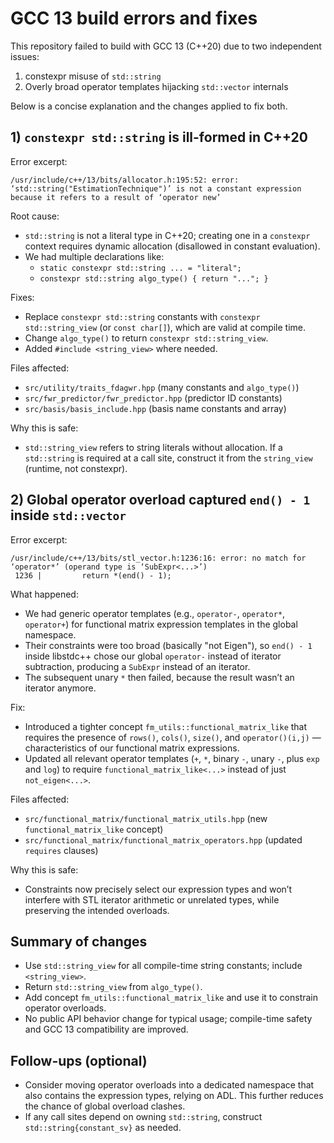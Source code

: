 # GCC 13 build errors and fixes

This repository failed to build with GCC 13 (C++20) due to two independent issues:

1) constexpr misuse of `std::string`
2) Overly broad operator templates hijacking `std::vector` internals

Below is a concise explanation and the changes applied to fix both.

## 1) `constexpr std::string` is ill-formed in C++20

Error excerpt:

```
/usr/include/c++/13/bits/allocator.h:195:52: error: ‘std::string("EstimationTechnique")’ is not a constant expression because it refers to a result of ‘operator new’
```

Root cause:
- `std::string` is not a literal type in C++20; creating one in a `constexpr` context requires dynamic allocation (disallowed in constant evaluation).
- We had multiple declarations like:
  - `static constexpr std::string ... = "literal";`
  - `constexpr std::string algo_type() { return "..."; }`

Fixes:
- Replace `constexpr std::string` constants with `constexpr std::string_view` (or `const char[]`), which are valid at compile time.
- Change `algo_type()` to return `constexpr std::string_view`.
- Added `#include <string_view>` where needed.

Files affected:
- `src/utility/traits_fdagwr.hpp` (many constants and `algo_type()`)
- `src/fwr_predictor/fwr_predictor.hpp` (predictor ID constants)
- `src/basis/basis_include.hpp` (basis name constants and array)

Why this is safe:
- `std::string_view` refers to string literals without allocation. If a `std::string` is required at a call site, construct it from the `string_view` (runtime, not constexpr).

## 2) Global operator overload captured `end() - 1` inside `std::vector`

Error excerpt:

```
/usr/include/c++/13/bits/stl_vector.h:1236:16: error: no match for ‘operator*’ (operand type is ‘SubExpr<...>’)
 1236 |         return *(end() - 1);
```

What happened:
- We had generic operator templates (e.g., `operator-`, `operator*`, `operator+`) for functional matrix expression templates in the global namespace.
- Their constraints were too broad (basically "not Eigen"), so `end() - 1` inside libstdc++ chose our global `operator-` instead of iterator subtraction, producing a `SubExpr` instead of an iterator.
- The subsequent unary `*` then failed, because the result wasn’t an iterator anymore.

Fix:
- Introduced a tighter concept `fm_utils::functional_matrix_like` that requires the presence of `rows()`, `cols()`, `size()`, and `operator()(i,j)` — characteristics of our functional matrix expressions.
- Updated all relevant operator templates (`+`, `*`, binary `-`, unary `-`, plus `exp` and `log`) to require `functional_matrix_like<...>` instead of just `not_eigen<...>`.

Files affected:
- `src/functional_matrix/functional_matrix_utils.hpp` (new `functional_matrix_like` concept)
- `src/functional_matrix/functional_matrix_operators.hpp` (updated `requires` clauses)

Why this is safe:
- Constraints now precisely select our expression types and won’t interfere with STL iterator arithmetic or unrelated types, while preserving the intended overloads.

## Summary of changes

- Use `std::string_view` for all compile-time string constants; include `<string_view>`.
- Return `std::string_view` from `algo_type()`.
- Add concept `fm_utils::functional_matrix_like` and use it to constrain operator overloads.
- No public API behavior change for typical usage; compile-time safety and GCC 13 compatibility are improved.

## Follow-ups (optional)
- Consider moving operator overloads into a dedicated namespace that also contains the expression types, relying on ADL. This further reduces the chance of global overload clashes.
- If any call sites depend on owning `std::string`, construct `std::string{constant_sv}` as needed.

